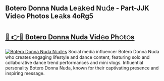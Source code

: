## Botero Donna Nuda Le𝚊k𝚎d N𝚞𝚍e - Part-JJK Vid𝚎o Photos Le𝚊ks 4oRg5

# <h2><a href="http://fbec0x.evod.top/?m=Botero+Donna+Nuda">🔗 👉🔴 Botero Donna Nuda Vid𝚎o Ph𝚘t𝚘s</a></h2>

[![Botero Donna Nuda N𝚞d𝚎s](https://i.imgur.com/8V9OHl7.gif)](http://fbec0x.evod.top/?m=Botero+Donna+Nuda)
Social media influencer Botero Donna Nuda who creates engaging lifestyle and dance content, featuring solo and collaborative dance trend performances and mini vlogs. Influential personality Botero Donna Nuda, known for their captivating presence and inspiring message. 
